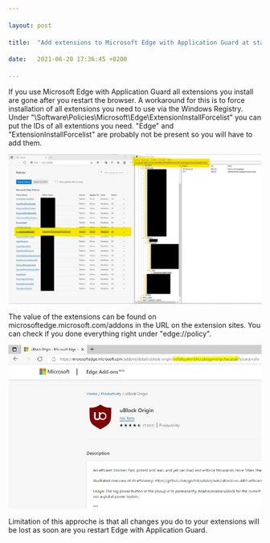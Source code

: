 ```yaml
---

layout: post

title:  "Add extensions to Microsoft Edge with Application Guard at startup"

date:   2021-06-20 17:36:45 +0200

---
```


If you use Microsoft Edge with Application Guard all extensions you install are gone after you restart the browser. A workaround for this is to force installation of all extensions you need to use via the Windows Registry.
Under "\Software\Policies\Microsoft\Edge\ExtensionInstallForcelist" you can put the IDs of all extentions you need. "Edge" and "ExtensionInstallForcelist" are probably not be present so you will have to add them. 


<img src="/assets/img/edge-registry.jpg" alt="">

The value of the extensions can be found on microsoftedge.microsoft.com/addons in the URL on the extension sites. You can check if you done everything right under "edge://policy".

<img src="/assets/img/extension-id.jpg" alt="">

Limitation of this approche is that all changes you do to your extensions will be lost as soon are you restart Edge with Application Guard.
